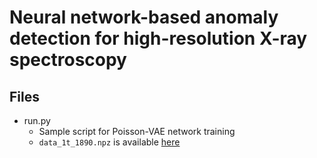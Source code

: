# Neural network-based anomaly detection for high-resolution X-ray spectroscopy

## Files
- run.py
  - Sample script for Poisson-VAE network training
  - `data_1t_1890.npz` is available [here](http://www-x.phys.se.tmu.ac.jp/~ichinohe/data_1t_1890.npz.gz)

